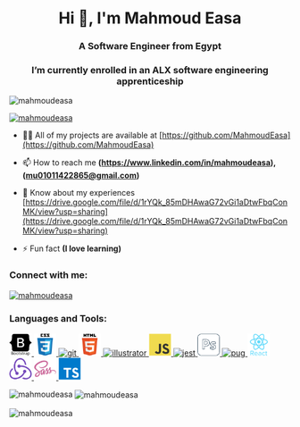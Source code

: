 <h1 align="center">Hi 👋, I'm Mahmoud Easa</h1>
<h3 align="center">A Software Engineer from Egypt</h3>
<h3 align="center">I’m currently enrolled in an ALX software engineering apprenticeship</h3>

<p align="left"> <img src="https://komarev.com/ghpvc/?username=mahmoudeasa&label=Profile%20views&color=0e75b6&style=flat" alt="mahmoudeasa" /> </p>

<p align="left"> <a href="https://github.com/ryo-ma/github-profile-trophy"><img src="https://github-profile-trophy.vercel.app/?username=mahmoudeasa" alt="mahmoudeasa" /></a> </p>

- 👨‍💻 All of my projects are available at [https://github.com/MahmoudEasa](https://github.com/MahmoudEasa)

- 📫 How to reach me **(https://www.linkedin.com/in/mahmoudeasa), (mu01011422865@gmail.com)**

- 📄 Know about my experiences [https://drive.google.com/file/d/1rYQk_85mDHAwaG72vGi1aDtwFbqConMK/view?usp=sharing](https://drive.google.com/file/d/1rYQk_85mDHAwaG72vGi1aDtwFbqConMK/view?usp=sharing)

- ⚡ Fun fact **(I love learning)**

<h3 align="left">Connect with me:</h3>
<p align="left">
<a href="https://linkedin.com/in/mahmoudeasa" target="blank"><img align="center" src="https://raw.githubusercontent.com/rahuldkjain/github-profile-readme-generator/master/src/images/icons/Social/linked-in-alt.svg" alt="mahmoudeasa" height="30" width="40" /></a>
</p>

<h3 align="left">Languages and Tools:</h3>
<p align="left"> <a href="https://getbootstrap.com" target="_blank" rel="noreferrer"> <img src="https://raw.githubusercontent.com/devicons/devicon/master/icons/bootstrap/bootstrap-plain-wordmark.svg" alt="bootstrap" width="40" height="40"/> </a> <a href="https://www.w3schools.com/css/" target="_blank" rel="noreferrer"> <img src="https://raw.githubusercontent.com/devicons/devicon/master/icons/css3/css3-original-wordmark.svg" alt="css3" width="40" height="40"/> </a> <a href="https://git-scm.com/" target="_blank" rel="noreferrer"> <img src="https://www.vectorlogo.zone/logos/git-scm/git-scm-icon.svg" alt="git" width="40" height="40"/> </a> <a href="https://www.w3.org/html/" target="_blank" rel="noreferrer"> <img src="https://raw.githubusercontent.com/devicons/devicon/master/icons/html5/html5-original-wordmark.svg" alt="html5" width="40" height="40"/> </a> <a href="https://www.adobe.com/in/products/illustrator.html" target="_blank" rel="noreferrer"> <img src="https://www.vectorlogo.zone/logos/adobe_illustrator/adobe_illustrator-icon.svg" alt="illustrator" width="40" height="40"/> </a> <a href="https://developer.mozilla.org/en-US/docs/Web/JavaScript" target="_blank" rel="noreferrer"> <img src="https://raw.githubusercontent.com/devicons/devicon/master/icons/javascript/javascript-original.svg" alt="javascript" width="40" height="40"/> </a> <a href="https://jestjs.io" target="_blank" rel="noreferrer"> <img src="https://www.vectorlogo.zone/logos/jestjsio/jestjsio-icon.svg" alt="jest" width="40" height="40"/> </a> <a href="https://www.photoshop.com/en" target="_blank" rel="noreferrer"> <img src="https://raw.githubusercontent.com/devicons/devicon/master/icons/photoshop/photoshop-line.svg" alt="photoshop" width="40" height="40"/> </a> <a href="https://pugjs.org" target="_blank" rel="noreferrer"> <img src="https://cdn.worldvectorlogo.com/logos/pug.svg" alt="pug" width="40" height="40"/> </a> <a href="https://reactjs.org/" target="_blank" rel="noreferrer"> <img src="https://raw.githubusercontent.com/devicons/devicon/master/icons/react/react-original-wordmark.svg" alt="react" width="40" height="40"/> </a> <a href="https://redux.js.org" target="_blank" rel="noreferrer"> <img src="https://raw.githubusercontent.com/devicons/devicon/master/icons/redux/redux-original.svg" alt="redux" width="40" height="40"/> </a> <a href="https://sass-lang.com" target="_blank" rel="noreferrer"> <img src="https://raw.githubusercontent.com/devicons/devicon/master/icons/sass/sass-original.svg" alt="sass" width="40" height="40"/> </a> <a href="https://www.typescriptlang.org/" target="_blank" rel="noreferrer"> <img src="https://raw.githubusercontent.com/devicons/devicon/master/icons/typescript/typescript-original.svg" alt="typescript" width="40" height="40"/> </a> </p>

<p><img align="left" src="https://github-readme-stats.vercel.app/api/top-langs?username=mahmoudeasa&show_icons=true&locale=en&layout=compact" alt="mahmoudeasa" /></p>

<p>&nbsp;<img align="center" src="https://github-readme-stats.vercel.app/api?username=mahmoudeasa&show_icons=true&locale=en" alt="mahmoudeasa" /></p>

<p><img align="center" src="https://github-readme-streak-stats.herokuapp.com/?user=mahmoudeasa&" alt="mahmoudeasa" /></p>
